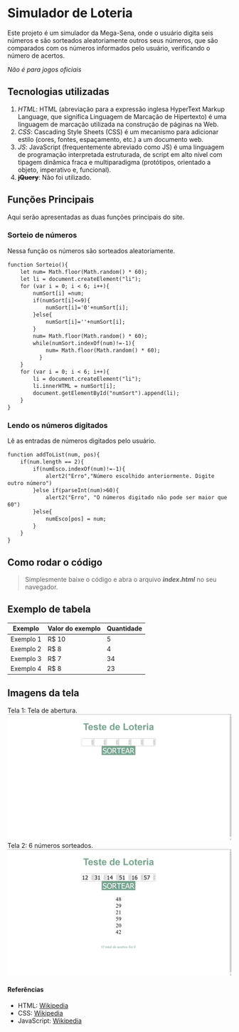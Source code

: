 # Simulador de Loteria
Este projeto é um simulador da Mega-Sena, onde o usuário digita seis números e são sorteados aleatoriamente outros seus números, que são comparados com os números informados pelo usuário, verificando o número de acertos.

*Não é para jogos oficiais*

## Tecnologias utilizadas

1. *HTML*: HTML (abreviação para a expressão inglesa HyperText Markup Language, que significa Linguagem de Marcação de Hipertexto) é uma linguagem de marcação utilizada na construção de páginas na Web.
2. *CSS*: Cascading Style Sheets (CSS) é um mecanismo para adicionar estilo (cores, fontes, espaçamento, etc.) a um documento web.
3. *JS*: JavaScript (frequentemente abreviado como JS) é uma linguagem de programação interpretada estruturada, de script em alto nível com tipagem dinâmica fraca e multiparadigma (protótipos, orientado a objeto, imperativo e, funcional).
4. ~~**jQuery**~~: Não foi utilizado.

## Funções Principais
Aqui serão apresentadas as duas funções principais do site.

### Sorteio de números
Nessa função os números são sorteados aleatoriamente.
```
function Sorteio(){
	let num= Math.floor(Math.random() * 60);
	let li = document.createElement("li");
    for (var i = 0; i < 6; i++){
		numSort[i] =num;
		if(numSort[i]<=9){
			numSort[i]='0'+numSort[i];
		}else{
			numSort[i]=''+numSort[i];
		}
		num= Math.floor(Math.random() * 60);
		while(numSort.indexOf(num)!=-1){
			num= Math.floor(Math.random() * 60);
		  }
    }
	for (var i = 0; i < 6; i++){
		li = document.createElement("li");
		li.innerHTML = numSort[i];
		document.getElementById("numSort").append(li);
	}
}
```

### Lendo os números digitados
Lê as entradas de números digitados pelo usuário.
```
function addToList(num, pos){
    if(num.length == 2){
        if(numEsco.indexOf(num)!=-1){
            alert2("Erro","Número escolhido anteriormente. Digite outro número")
        }else if(parseInt(num)>60){
            alert2("Erro", "O números digitado não pode ser maior que 60")
        }else{
            numEsco[pos] = num;
        }
    }
}
```

## Como rodar o código
> Simplesmente baixe o código e abra o arquivo **_index.html_** no seu navegador.

## Exemplo de tabela
|Exemplo   | Valor do exemplo | Quantidade|
|--------- | ---------------- | --------- |
|Exemplo 1 | R$ 10            | 5         |
|Exemplo 2 | R$ 8             | 4         |
|Exemplo 3 | R$ 7             | 34        |
|Exemplo 4 | R$ 8             | 23        |

## Imagens da tela
Tela 1: Tela de abertura.
![Tela 1](/imagens/tela1.png)
Tela 2: 6 números sorteados.
![](/imagens/tela2.png)
#### Referências
* HTML: [Wikipedia](https://pt.wikipedia.org/wiki/HTML)
* CSS: [Wikipedia](https://pt.wikipedia.org/wiki/Cascading_Style_Sheets)
* JavaScript: [Wikipedia](https://pt.wikipedia.org/wiki/JavaScript)
